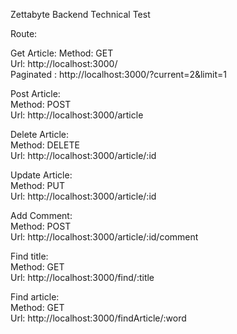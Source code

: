 Zettabyte Backend Technical Test

Route:

Get Article:
  Method:     GET  
  Url:        http://localhost:3000/  
  Paginated : http://localhost:3000/?current=2&limit=1  

Post Article:  
  Method: POST  
  Url:    http://localhost:3000/article  

Delete Article:  
  Method: DELETE  
  Url:    http://localhost:3000/article/:id  

Update Article:  
  Method: PUT  
  Url:    http://localhost:3000/article/:id  

Add Comment:  
  Method: POST  
  Url:    http://localhost:3000/article/:id/comment  

Find title:  
  Method: GET  
  Url:    http://localhost:3000/find/:title  
  
Find article:  
  Method: GET  
  Url:    http://localhost:3000/findArticle/:word  